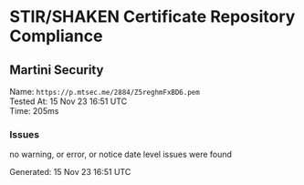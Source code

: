 # STIR/SHAKEN Certificate Repository Compliance

## Martini Security

Name: `https://p.mtsec.me/2884/Z5reghmFxBD6.pem`\
Tested At: 15 Nov 23 16:51 UTC\
Time: 205ms

### Issues

no warning, or error, or notice date level issues were found

Generated: 15 Nov 23 16:51 UTC